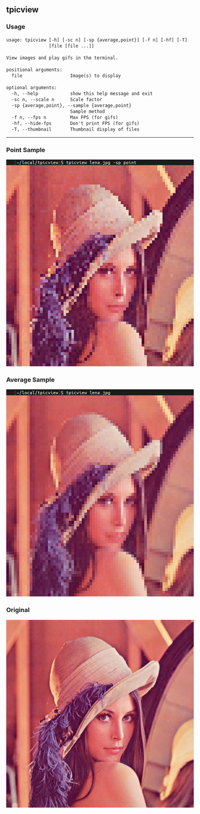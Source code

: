 tpicview
-
### Usage
```
usage: tpicview [-h] [-sc n] [-sp {average,point}] [-f n] [-hf] [-T]
                [file [file ...]]

View images and play gifs in the terminal.

positional arguments:
  file                  Image(s) to display

optional arguments:
  -h, --help            show this help message and exit
  -sc n, --scale n      Scale factor
  -sp {average,point}, --sample {average,point}
                        Sample method
  -f n, --fps n         Max FPS (for gifs)
  -hf, --hide-fps       Don't print FPS (for gifs)
  -T, --thumbnail       Thumbnail display of files
```

---
### Point Sample

![Point Sample](point_sample.jpg)

### Average Sample

![Average Sample](average_sample.jpg)

### Original

![Original](lena.jpg)

